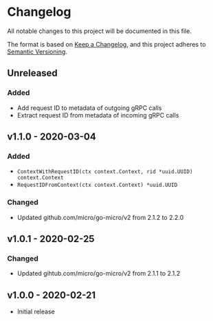 # Changelog

All notable changes to this project will be documented in this file.

The format is based on [Keep a Changelog][], and this project adheres to
[Semantic Versioning][].

## Unreleased

### Added

- Add request ID to metadata of outgoing gRPC calls
- Extract request ID from metadata of incoming gRPC calls

## v1.1.0 - 2020-03-04

### Added

- `ContextWithRequestID(ctx context.Context, rid *uuid.UUID) context.Context`
- `RequestIDFromContext(ctx context.Context) *uuid.UUID`

### Changed

- Updated github.com/micro/go-micro/v2 from 2.1.2 to 2.2.0

## v1.0.1 - 2020-02-25

### Changed

- Updated gihtub.com/micro/go-micro/v2 from 2.1.1 to 2.1.2

## v1.0.0 - 2020-02-21

- Initial release

[keep a changelog]: https://keepachangelog.com/en/1.0.0/
[semantic versioning]: https://semver.org/spec/v2.0.0.html
